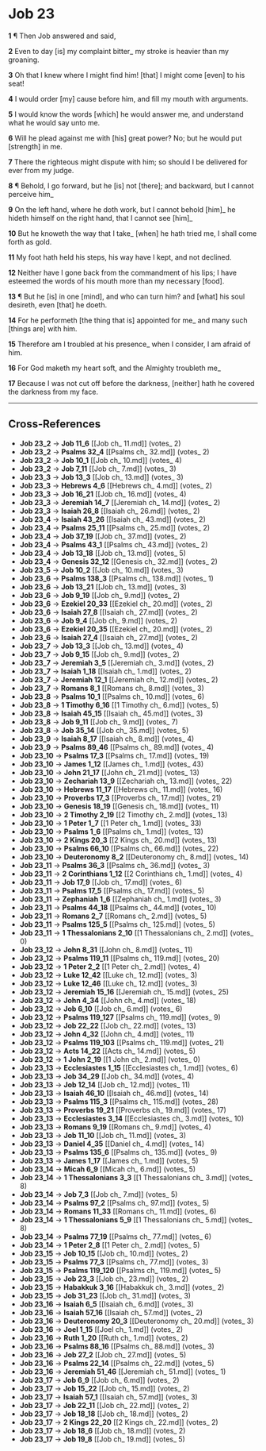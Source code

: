 # Job 23

**1** ¶ Then Job answered and said,

**2** Even to day [is] my complaint bitter_ my stroke is heavier than my groaning.

**3** Oh that I knew where I might find him! [that] I might come [even] to his seat!

**4** I would order [my] cause before him, and fill my mouth with arguments.

**5** I would know the words [which] he would answer me, and understand what he would say unto me.

**6** Will he plead against me with [his] great power? No; but he would put [strength] in me.

**7** There the righteous might dispute with him; so should I be delivered for ever from my judge.

**8** ¶ Behold, I go forward, but he [is] not [there]; and backward, but I cannot perceive him_

**9** On the left hand, where he doth work, but I cannot behold [him]_ he hideth himself on the right hand, that I cannot see [him]_

**10** But he knoweth the way that I take_ [when] he hath tried me, I shall come forth as gold.

**11** My foot hath held his steps, his way have I kept, and not declined.

**12** Neither have I gone back from the commandment of his lips; I have esteemed the words of his mouth more than my necessary [food].

**13** ¶ But he [is] in one [mind], and who can turn him? and [what] his soul desireth, even [that] he doeth.

**14** For he performeth [the thing that is] appointed for me_ and many such [things are] with him.

**15** Therefore am I troubled at his presence_ when I consider, I am afraid of him.

**16** For God maketh my heart soft, and the Almighty troubleth me_

**17** Because I was not cut off before the darkness, [neither] hath he covered the darkness from my face.

---

## Cross-References

- **Job 23_2** → **Job 11_6** [[Job ch_ 11.md]] (votes_ 2)
- **Job 23_2** → **Psalms 32_4** [[Psalms ch_ 32.md]] (votes_ 2)
- **Job 23_2** → **Job 10_1** [[Job ch_ 10.md]] (votes_ 4)
- **Job 23_2** → **Job 7_11** [[Job ch_ 7.md]] (votes_ 3)
- **Job 23_3** → **Job 13_3** [[Job ch_ 13.md]] (votes_ 3)
- **Job 23_3** → **Hebrews 4_6** [[Hebrews ch_ 4.md]] (votes_ 2)
- **Job 23_3** → **Job 16_21** [[Job ch_ 16.md]] (votes_ 4)
- **Job 23_3** → **Jeremiah 14_7** [[Jeremiah ch_ 14.md]] (votes_ 2)
- **Job 23_3** → **Isaiah 26_8** [[Isaiah ch_ 26.md]] (votes_ 2)
- **Job 23_4** → **Isaiah 43_26** [[Isaiah ch_ 43.md]] (votes_ 2)
- **Job 23_4** → **Psalms 25_11** [[Psalms ch_ 25.md]] (votes_ 2)
- **Job 23_4** → **Job 37_19** [[Job ch_ 37.md]] (votes_ 2)
- **Job 23_4** → **Psalms 43_1** [[Psalms ch_ 43.md]] (votes_ 2)
- **Job 23_4** → **Job 13_18** [[Job ch_ 13.md]] (votes_ 5)
- **Job 23_4** → **Genesis 32_12** [[Genesis ch_ 32.md]] (votes_ 2)
- **Job 23_5** → **Job 10_2** [[Job ch_ 10.md]] (votes_ 3)
- **Job 23_6** → **Psalms 138_3** [[Psalms ch_ 138.md]] (votes_ 1)
- **Job 23_6** → **Job 13_21** [[Job ch_ 13.md]] (votes_ 3)
- **Job 23_6** → **Job 9_19** [[Job ch_ 9.md]] (votes_ 2)
- **Job 23_6** → **Ezekiel 20_33** [[Ezekiel ch_ 20.md]] (votes_ 2)
- **Job 23_6** → **Isaiah 27_8** [[Isaiah ch_ 27.md]] (votes_ 2)
- **Job 23_6** → **Job 9_4** [[Job ch_ 9.md]] (votes_ 2)
- **Job 23_6** → **Ezekiel 20_35** [[Ezekiel ch_ 20.md]] (votes_ 2)
- **Job 23_6** → **Isaiah 27_4** [[Isaiah ch_ 27.md]] (votes_ 2)
- **Job 23_7** → **Job 13_3** [[Job ch_ 13.md]] (votes_ 4)
- **Job 23_7** → **Job 9_15** [[Job ch_ 9.md]] (votes_ 2)
- **Job 23_7** → **Jeremiah 3_5** [[Jeremiah ch_ 3.md]] (votes_ 2)
- **Job 23_7** → **Isaiah 1_18** [[Isaiah ch_ 1.md]] (votes_ 2)
- **Job 23_7** → **Jeremiah 12_1** [[Jeremiah ch_ 12.md]] (votes_ 2)
- **Job 23_7** → **Romans 8_1** [[Romans ch_ 8.md]] (votes_ 3)
- **Job 23_8** → **Psalms 10_1** [[Psalms ch_ 10.md]] (votes_ 6)
- **Job 23_8** → **1 Timothy 6_16** [[1 Timothy ch_ 6.md]] (votes_ 5)
- **Job 23_8** → **Isaiah 45_15** [[Isaiah ch_ 45.md]] (votes_ 3)
- **Job 23_8** → **Job 9_11** [[Job ch_ 9.md]] (votes_ 7)
- **Job 23_8** → **Job 35_14** [[Job ch_ 35.md]] (votes_ 5)
- **Job 23_9** → **Isaiah 8_17** [[Isaiah ch_ 8.md]] (votes_ 4)
- **Job 23_9** → **Psalms 89_46** [[Psalms ch_ 89.md]] (votes_ 4)
- **Job 23_10** → **Psalms 17_3** [[Psalms ch_ 17.md]] (votes_ 19)
- **Job 23_10** → **James 1_12** [[James ch_ 1.md]] (votes_ 43)
- **Job 23_10** → **John 21_17** [[John ch_ 21.md]] (votes_ 13)
- **Job 23_10** → **Zechariah 13_9** [[Zechariah ch_ 13.md]] (votes_ 22)
- **Job 23_10** → **Hebrews 11_17** [[Hebrews ch_ 11.md]] (votes_ 16)
- **Job 23_10** → **Proverbs 17_3** [[Proverbs ch_ 17.md]] (votes_ 21)
- **Job 23_10** → **Genesis 18_19** [[Genesis ch_ 18.md]] (votes_ 11)
- **Job 23_10** → **2 Timothy 2_19** [[2 Timothy ch_ 2.md]] (votes_ 13)
- **Job 23_10** → **1 Peter 1_7** [[1 Peter ch_ 1.md]] (votes_ 33)
- **Job 23_10** → **Psalms 1_6** [[Psalms ch_ 1.md]] (votes_ 13)
- **Job 23_10** → **2 Kings 20_3** [[2 Kings ch_ 20.md]] (votes_ 13)
- **Job 23_10** → **Psalms 66_10** [[Psalms ch_ 66.md]] (votes_ 22)
- **Job 23_10** → **Deuteronomy 8_2** [[Deuteronomy ch_ 8.md]] (votes_ 14)
- **Job 23_11** → **Psalms 36_3** [[Psalms ch_ 36.md]] (votes_ 3)
- **Job 23_11** → **2 Corinthians 1_12** [[2 Corinthians ch_ 1.md]] (votes_ 4)
- **Job 23_11** → **Job 17_9** [[Job ch_ 17.md]] (votes_ 6)
- **Job 23_11** → **Psalms 17_5** [[Psalms ch_ 17.md]] (votes_ 5)
- **Job 23_11** → **Zephaniah 1_6** [[Zephaniah ch_ 1.md]] (votes_ 3)
- **Job 23_11** → **Psalms 44_18** [[Psalms ch_ 44.md]] (votes_ 10)
- **Job 23_11** → **Romans 2_7** [[Romans ch_ 2.md]] (votes_ 5)
- **Job 23_11** → **Psalms 125_5** [[Psalms ch_ 125.md]] (votes_ 5)
- **Job 23_11** → **1 Thessalonians 2_10** [[1 Thessalonians ch_ 2.md]] (votes_ 0)
- **Job 23_12** → **John 8_31** [[John ch_ 8.md]] (votes_ 11)
- **Job 23_12** → **Psalms 119_11** [[Psalms ch_ 119.md]] (votes_ 20)
- **Job 23_12** → **1 Peter 2_2** [[1 Peter ch_ 2.md]] (votes_ 4)
- **Job 23_12** → **Luke 12_42** [[Luke ch_ 12.md]] (votes_ 3)
- **Job 23_12** → **Luke 12_46** [[Luke ch_ 12.md]] (votes_ 3)
- **Job 23_12** → **Jeremiah 15_16** [[Jeremiah ch_ 15.md]] (votes_ 25)
- **Job 23_12** → **John 4_34** [[John ch_ 4.md]] (votes_ 18)
- **Job 23_12** → **Job 6_10** [[Job ch_ 6.md]] (votes_ 6)
- **Job 23_12** → **Psalms 119_127** [[Psalms ch_ 119.md]] (votes_ 9)
- **Job 23_12** → **Job 22_22** [[Job ch_ 22.md]] (votes_ 13)
- **Job 23_12** → **John 4_32** [[John ch_ 4.md]] (votes_ 11)
- **Job 23_12** → **Psalms 119_103** [[Psalms ch_ 119.md]] (votes_ 21)
- **Job 23_12** → **Acts 14_22** [[Acts ch_ 14.md]] (votes_ 5)
- **Job 23_12** → **1 John 2_19** [[1 John ch_ 2.md]] (votes_ 0)
- **Job 23_13** → **Ecclesiastes 1_15** [[Ecclesiastes ch_ 1.md]] (votes_ 6)
- **Job 23_13** → **Job 34_29** [[Job ch_ 34.md]] (votes_ 4)
- **Job 23_13** → **Job 12_14** [[Job ch_ 12.md]] (votes_ 11)
- **Job 23_13** → **Isaiah 46_10** [[Isaiah ch_ 46.md]] (votes_ 14)
- **Job 23_13** → **Psalms 115_3** [[Psalms ch_ 115.md]] (votes_ 28)
- **Job 23_13** → **Proverbs 19_21** [[Proverbs ch_ 19.md]] (votes_ 17)
- **Job 23_13** → **Ecclesiastes 3_14** [[Ecclesiastes ch_ 3.md]] (votes_ 10)
- **Job 23_13** → **Romans 9_19** [[Romans ch_ 9.md]] (votes_ 4)
- **Job 23_13** → **Job 11_10** [[Job ch_ 11.md]] (votes_ 3)
- **Job 23_13** → **Daniel 4_35** [[Daniel ch_ 4.md]] (votes_ 14)
- **Job 23_13** → **Psalms 135_6** [[Psalms ch_ 135.md]] (votes_ 9)
- **Job 23_13** → **James 1_17** [[James ch_ 1.md]] (votes_ 5)
- **Job 23_14** → **Micah 6_9** [[Micah ch_ 6.md]] (votes_ 5)
- **Job 23_14** → **1 Thessalonians 3_3** [[1 Thessalonians ch_ 3.md]] (votes_ 8)
- **Job 23_14** → **Job 7_3** [[Job ch_ 7.md]] (votes_ 5)
- **Job 23_14** → **Psalms 97_2** [[Psalms ch_ 97.md]] (votes_ 5)
- **Job 23_14** → **Romans 11_33** [[Romans ch_ 11.md]] (votes_ 6)
- **Job 23_14** → **1 Thessalonians 5_9** [[1 Thessalonians ch_ 5.md]] (votes_ 8)
- **Job 23_14** → **Psalms 77_19** [[Psalms ch_ 77.md]] (votes_ 6)
- **Job 23_14** → **1 Peter 2_8** [[1 Peter ch_ 2.md]] (votes_ 5)
- **Job 23_15** → **Job 10_15** [[Job ch_ 10.md]] (votes_ 2)
- **Job 23_15** → **Psalms 77_3** [[Psalms ch_ 77.md]] (votes_ 3)
- **Job 23_15** → **Psalms 119_120** [[Psalms ch_ 119.md]] (votes_ 5)
- **Job 23_15** → **Job 23_3** [[Job ch_ 23.md]] (votes_ 2)
- **Job 23_15** → **Habakkuk 3_16** [[Habakkuk ch_ 3.md]] (votes_ 2)
- **Job 23_15** → **Job 31_23** [[Job ch_ 31.md]] (votes_ 3)
- **Job 23_16** → **Isaiah 6_5** [[Isaiah ch_ 6.md]] (votes_ 3)
- **Job 23_16** → **Isaiah 57_16** [[Isaiah ch_ 57.md]] (votes_ 2)
- **Job 23_16** → **Deuteronomy 20_3** [[Deuteronomy ch_ 20.md]] (votes_ 3)
- **Job 23_16** → **Joel 1_15** [[Joel ch_ 1.md]] (votes_ 2)
- **Job 23_16** → **Ruth 1_20** [[Ruth ch_ 1.md]] (votes_ 2)
- **Job 23_16** → **Psalms 88_16** [[Psalms ch_ 88.md]] (votes_ 3)
- **Job 23_16** → **Job 27_2** [[Job ch_ 27.md]] (votes_ 5)
- **Job 23_16** → **Psalms 22_14** [[Psalms ch_ 22.md]] (votes_ 5)
- **Job 23_16** → **Jeremiah 51_46** [[Jeremiah ch_ 51.md]] (votes_ 1)
- **Job 23_17** → **Job 6_9** [[Job ch_ 6.md]] (votes_ 2)
- **Job 23_17** → **Job 15_22** [[Job ch_ 15.md]] (votes_ 2)
- **Job 23_17** → **Isaiah 57_1** [[Isaiah ch_ 57.md]] (votes_ 3)
- **Job 23_17** → **Job 22_11** [[Job ch_ 22.md]] (votes_ 2)
- **Job 23_17** → **Job 18_18** [[Job ch_ 18.md]] (votes_ 2)
- **Job 23_17** → **2 Kings 22_20** [[2 Kings ch_ 22.md]] (votes_ 2)
- **Job 23_17** → **Job 18_6** [[Job ch_ 18.md]] (votes_ 2)
- **Job 23_17** → **Job 19_8** [[Job ch_ 19.md]] (votes_ 5)
